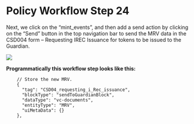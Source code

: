 # Policy Workflow Step 24

Next, we click on the “mint\_events”, and then add a send action by clicking on the “Send” button in the top navigation bar to send the MRV data in the CSD004 form – Requesting IREC Issuance for tokens to be issued to the Guardian.

![](https://i.imgur.com/ioUw0WH.png)

**Programmatically this workflow step looks like this:**

```
    // Store the new MRV.
    {
      "tag": "CSD04_requesting_i_Rec_issuance",
      "blockType": "sendToGuardianBlock",
      "dataType": "vc-documents",
      "entityType": "MRV",
      "uiMetaData": {}
    },
```
